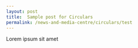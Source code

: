 ```yaml
---
layout: post
title:  Sample post for Circulars
permalink: /news-and-media-centre/circulars/test
---
```

Lorem ipsum sit amet
